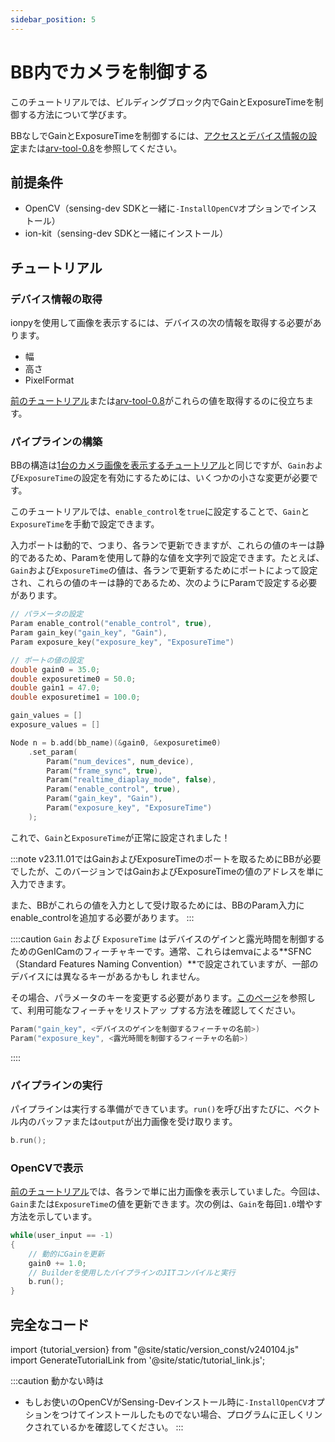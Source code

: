 ```yaml
---
sidebar_position: 5
---
```


# BB内でカメラを制御する

このチュートリアルでは、ビルディングブロック内でGainとExposureTimeを制御する方法について学びます。

BBなしでGainとExposureTimeを制御するには、[アクセスとデバイス情報の設定](./set-device-info)または[arv-tool-0.8](../../external/aravis/arv-tools)を参照してください。

## 前提条件

* OpenCV（sensing-dev SDKと一緒に`-InstallOpenCV`オプションでインストール）
* ion-kit（sensing-dev SDKと一緒にインストール）

## チュートリアル

### デバイス情報の取得

ionpyを使用して画像を表示するには、デバイスの次の情報を取得する必要があります。

* 幅
* 高さ
* PixelFormat

[前のチュートリアル](obtain-device-info.md)または[arv-tool-0.8](../../external/aravis/arv-tools.md)がこれらの値を取得するのに役立ちます。

### パイプラインの構築

BBの構造は[1台のカメラ画像を表示するチュートリアル](display-image)と同じですが、`Gain`および`ExposureTime`の設定を有効にするためには、いくつかの小さな変更が必要です。

このチュートリアルでは、`enable_control`を`true`に設定することで、`Gain`と`ExposureTime`を手動で設定できます。

入力ポートは動的で、つまり、各ランで更新できますが、これらの値のキーは静的であるため、Paramを使用して静的な値を文字列で設定できます。たとえば、`Gain`および`ExposureTime`の値は、各ランで更新するためにポートによって設定され、これらの値のキーは静的であるため、次のようにParamで設定する必要があります。

```c++
// パラメータの設定
Param enable_control("enable_control", true),
Param gain_key("gain_key", "Gain"),
Param exposure_key("exposure_key", "ExposureTime")

// ポートの値の設定
double gain0 = 35.0;
double exposuretime0 = 50.0;
double gain1 = 47.0;
double exposuretime1 = 100.0;

gain_values = []
exposure_values = []

Node n = b.add(bb_name)(&gain0, &exposuretime0)
    .set_param(
        Param("num_devices", num_device),
        Param("frame_sync", true),
        Param("realtime_diaplay_mode", false),
        Param("enable_control", true),
        Param("gain_key", "Gain"),
        Param("exposure_key", "ExposureTime")
    );
```

これで、`Gain`と`ExposureTime`が正常に設定されました！

:::note
v23.11.01ではGainおよびExposureTimeのポートを取るためにBBが必要でしたが、このバージョンではGainおよびExposureTimeの値のアドレスを単に入力できます。

また、BBがこれらの値を入力として受け取るためには、BBのParam入力にenable_controlを追加する必要があります。
:::

::::caution
`Gain` および `ExposureTime` はデバイスのゲインと露光時間を制御するためのGenICamのフィーチャキーです。通常、これらはemvaによる**SFNC（Standard Features Naming Convention）**で設定されていますが、一部のデバイスには異なるキーがあるかもし れません。

その場合、パラメータのキーを変更する必要があります。[このページ](../external/aravis/arv-tools#list-the-available-genicam-features)を参照して、利用可能なフィーチャをリストアッ 
プする方法を確認してください。

```c++
Param("gain_key", <デバイスのゲインを制御するフィーチャの名前>)
Param("exposure_key", <露光時間を制御するフィーチャの名前>)
```
::::

### パイプラインの実行

パイプラインは実行する準備ができています。`run()`を呼び出すたびに、ベクトル内のバッファまたは`output`が出力画像を受け取ります。

```c++
b.run();
```

### OpenCVで表示

[前のチュートリアル](display-image)では、各ランで単に出力画像を表示していました。今回は、`Gain`または`ExposureTime`の値を更新できます。次の例は、`Gain`を毎回`1.0`増やす方法を示しています。

```c++
while(user_input == -1)
{
    // 動的にGainを更新
    gain0 += 1.0;
    // Builderを使用したパイプラインのJITコンパイルと実行
    b.run(); 
}
```

## 完全なコード

import {tutorial_version} from "@site/static/version_const/v240104.js"
import GenerateTutorialLink from '@site/static/tutorial_link.js';

<GenerateTutorialLink language="cpp" tag={tutorial_version} tutorialfile="tutorial2_control_camera" />

:::caution 動かない時は
* もしお使いのOpenCVがSensing-Devインストール時に`-InstallOpenCV`オプションをつけてインストールしたものでない場合、プログラムに正しくリンクされているかを確認してください。
:::